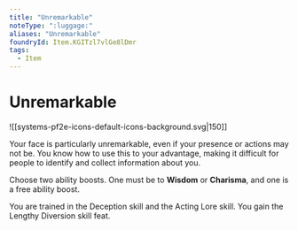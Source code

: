 ```yaml
---
title: "Unremarkable"
noteType: ":luggage:"
aliases: "Unremarkable"
foundryId: Item.KGITzl7vlGe8lDmr
tags:
  - Item
---
```


# Unremarkable
![[systems-pf2e-icons-default-icons-background.svg|150]]

Your face is particularly unremarkable, even if your presence or actions may not be. You know how to use this to your advantage, making it difficult for people to identify and collect information about you.

Choose two ability boosts. One must be to **Wisdom** or **Charisma**, and one is a free ability boost.

You are trained in the Deception skill and the Acting Lore skill. You gain the Lengthy Diversion skill feat.
